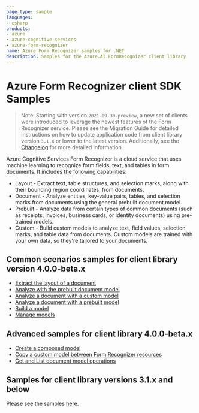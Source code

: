 ```yaml
---
page_type: sample
languages:
- csharp
products:
- azure
- azure-cognitive-services
- azure-form-recognizer
name: Azure Form Recognizer samples for .NET
description: Samples for the Azure.AI.FormRecognizer client library
---
```


# Azure Form Recognizer client SDK Samples
> Note: Starting with version `2021-09-30-preview`, a new set of clients were introduced to leverage the newest features
> of the Form Recognizer service. Please see the Migration Guide for detailed instructions on how to update application
> code from client library version `3.1.X` or lower to the latest version. Additionally, see the [Changelog][changelog] for more detailed information

Azure Cognitive Services Form Recognizer is a cloud service that uses machine learning to recognize form fields, text, and tables in form documents. It includes the following capabilities:

- Layout - Extract text, table structures, and selection marks, along with their bounding region coordinates, from documents.
- Document - Analyze entities, key-value pairs, tables, and selection marks from documents using the general prebuilt document model.
- Prebuilt - Analyze data from certain types of common documents (such as receipts, invoices, business cards, or identity documents) using pre-trained models.
- Custom - Build custom models to analyze text, field values, selection marks, and table data from documents. Custom models are trained with your own data, so they're tailored to your documents.

## Common scenarios samples for client library version 4.0.0-beta.x
- [Extract the layout of a document](https://github.com/Azure/azure-sdk-for-net/tree/main/sdk/formrecognizer/Azure.AI.FormRecognizer/samples/Sample_ExtractLayout.md)
- [Analyze with the prebuilt document model](https://github.com/Azure/azure-sdk-for-net/tree/main/sdk/formrecognizer/Azure.AI.FormRecognizer/samples/Sample_AnalyzePrebuiltDocument.md)
- [Analyze a document with a custom model](https://github.com/Azure/azure-sdk-for-net/tree/main/sdk/formrecognizer/Azure.AI.FormRecognizer/samples/Sample_AnalyzeWithCustomModel.md)
- [Analyze a document with a prebuilt model](https://github.com/Azure/azure-sdk-for-net/tree/main/sdk/formrecognizer/Azure.AI.FormRecognizer/samples/Sample_AnalyzeWithPrebuiltModel.md)
- [Build a model](https://github.com/Azure/azure-sdk-for-net/tree/main/sdk/formrecognizer/Azure.AI.FormRecognizer/samples/Sample_BuildModel.md)
- [Manage models](https://github.com/Azure/azure-sdk-for-net/tree/main/sdk/formrecognizer/Azure.AI.FormRecognizer/samples/Sample_ManageModels.md)

## Advanced samples for client library 4.0.0-beta.x
- [Create a composed model](https://github.com/Azure/azure-sdk-for-net/tree/main/sdk/formrecognizer/Azure.AI.FormRecognizer/samples/Sample_ModelCompose.md)
- [Copy a custom model between Form Recognizer resources](https://github.com/Azure/azure-sdk-for-net/tree/main/sdk/formrecognizer/Azure.AI.FormRecognizer/samples/Sample_CopyCustomModel.md)
- [Get and List document model operations](https://github.com/Azure/azure-sdk-for-net/tree/main/sdk/formrecognizer/Azure.AI.FormRecognizer/samples/Sample_GetAndListOperations.md)

## Samples for client library versions 3.1.x and below
Please see the samples [here][v31samples].

[changelog]: https://github.com/Azure/azure-sdk-for-net/tree/main/sdk/formrecognizer/Azure.AI.FormRecognizer/CHANGELOG.md
[v31samples]: https://github.com/Azure/azure-sdk-for-net/blob/main/sdk/formrecognizer/Azure.AI.FormRecognizer/samples/V3.1/README.md
